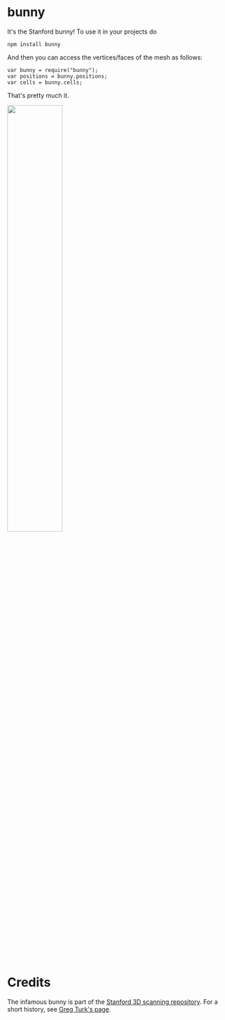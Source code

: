 bunny
=====
It's the Stanford bunny!  To use it in your projects do

    npm install bunny
      
And then you can access the vertices/faces of the mesh as follows:

    var bunny = require("bunny");
    var positions = bunny.positions;
    var cells = bunny.cells;
    
That's pretty much it.

<img src="https://raw.github.com/mikolalysenko/bunny/master/images/bunny.png" width=50%>

Credits
=======
The infamous bunny is part of the [Stanford 3D scanning repository](http://graphics.stanford.edu/data/3Dscanrep/#bunny).  For a short history, see [Greg Turk's page](http://www.cc.gatech.edu/~turk/bunny/bunny.html).
